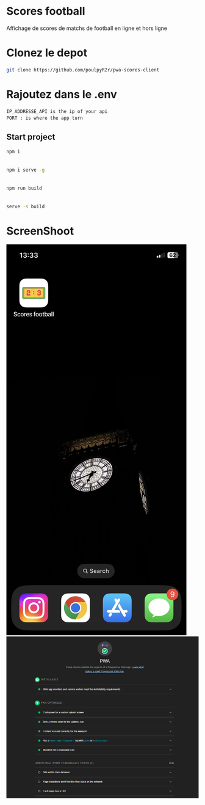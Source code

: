 # Scores football

Affichage de scores de matchs de football en ligne et hors ligne

# Clonez le depot

```bash
git clone https://github.com/poulpyR2r/pwa-scores-client
```

# Rajoutez dans le .env

```bash
IP_ADDRESSE_API is the ip of your api
PORT : is where the app turn
```

## Start project

```bash
npm i
```

```bash

npm i serve -g
```

```bash

npm run build
```

```bash

serve -s build

```
# ScreenShoot
![App Screenshot](/src/screenshoot/IMG_9278.jpg)
![App Screenshot](/src/screenshoot/image.png)

